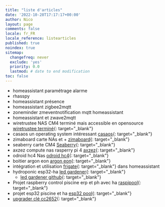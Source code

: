 ```yaml
---
title: "liste d'articles"
date: '2022-10-28T17:17:17+00:00'
author: Nico
layout: page
comments: false
locale: fr_FR
locale_reference: listearticles
published: true
noindex: true
sitemap:
  changefreq: never
  exclude: 'yes'
  priority: 0.0
  lastmod: # date to end modification
toc: false
---
```


- homeassistant paramétrage alarme
- rhasspy
- homeassistant présence
- homeassistant zigbee2mqtt
- zoneminder zmeventnotification mqtt homeassistant
- homeassistant et zwave2mqtt
- wiretrustee NAS CM4 terminé mais accessible en opensource [wiretrustee terminé](https://github.com/wiretrustee/cm4-sata-board){: target="_blank"}
- casaos un operating system intéressant [casaos](https://github.com/IceWhaleTech/CasaOS){: target="_blank"}
- zimaboard carte NAs et + [zimaboard](https://www.zimaboard.com/){: target="_blank"}
- seaberry carte CM4 [Seaberry](https://pipci.jeffgeerling.com/boards_cm/seaberry.html){: target="_blank"}
- axzez compute nas rasperry pi 4 [axzez](https://www.axzez.com/product-page/interceptor-carrier-board){: target="_blank"}
- odroid hc4 Nas [odroid hc4](https://www.kubii.fr/nano-ordinateurs/3196-carte-odroid-hc4-3272496311572.html){: target="_blank"}
- boitier argon eon [argon eon](https://www.kickstarter.com/projects/argonforty/argon-eon-4-bay-network-storage-powered-by-raspberry-pi-4?lang=fr){: target="_blank"}
- intégration et utilisation [frigate](https://frigate.video/){: target="_blank"} dans homeassistant 
- hydroponic esp32-ha [led gardener](https://www.youtube.com/c/LEDGardener){: target="_blank"}
  - [led gardener github](https://github.com/ledgardener/gardenAutomation){: target="_blank"}
- Projet raspberry control piscine erp et ph avec ha [raspipool](https://github.com/virgilm/sparkly){: target="_blank"}
- projet esp32 piscine et ha [esp32 pool](https://github.com/smurry/pool_controller){: target="_blank"}
- [upgrader clé cc2652](https://www.zigbee2mqtt.io/guide/adapters/#notes){: target="_blank"}